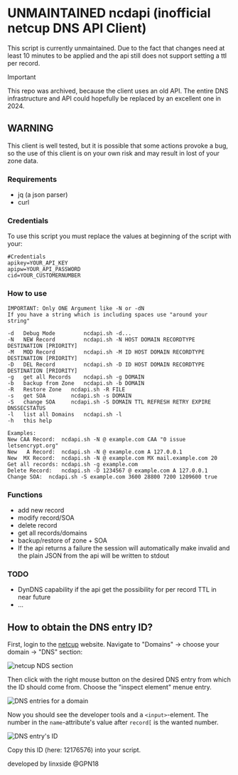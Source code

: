 # UNMAINTAINED ncdapi (inofficial netcup DNS API Client)

This script is currently unmaintained. Due to the fact that changes need at least 10 minutes to be applied and the api still does not support setting a ttl per record.

> [!IMPORTANT]
> This repo was archived, because the client uses an old API. The entire DNS infrastructure and API could hopefully be replaced by an excellent one in 2024.

## WARNING
This client is well tested, but it is possible that some actions provoke a bug, so the use of this client is on your own risk and may result in lost of your zone data.

### Requirements
- jq (a json parser)
- curl

### Credentials
To use this script you must replace the values at beginning of the script with your:
```
#Credentials
apikey=YOUR_API_KEY
apipw=YOUR_API_PASSWORD
cid=YOUR_CUSTOMERNUMBER
```
### How to use
```
IMPORTANT: Only ONE Argument like -N or -dN
If you have a string which is including spaces use "around your string"
  
-d   Debug Mode         ncdapi.sh -d...
-N   NEW Record         ncdapi.sh -N HOST DOMAIN RECORDTYPE DESTINATION [PRIORITY]
-M   MOD Record         ncdapi.sh -M ID HOST DOMAIN RECORDTYPE DESTINATION [PRIORITY]
-D   DEL Record         ncdapi.sh -D ID HOST DOMAIN RECORDTYPE DESTINATION [PRIORITY]
-g   get all Records	ncdapi.sh -g DOMAIN
-b   backup from Zone	ncdapi.sh -b DOMAIN
-R   Restore Zone	ncdapi.sh -R FILE
-s   get SOA    	ncdapi.sh -s DOMAIN
-S   change SOA    	ncdapi.sh -S DOMAIN TTL REFRESH RETRY EXPIRE DNSSECSTATUS
-l   list all Domains	ncdapi.sh -l
-h   this help

Examples:
New CAA Record:  ncdapi.sh -N @ example.com CAA "0 issue letsencrypt.org"
New   A Record:  ncdapi.sh -N @ example.com A 127.0.0.1
New  MX Record:  ncdapi.sh -N @ example.com MX mail.example.com 20
Get all records: ncdapi.sh -g example.com
Delete Record:   ncdapi.sh -D 1234567 @ example.com A 127.0.0.1
Change SOA:	 ncdapi.sh -S example.com 3600 28800 7200 1209600 true
```

### Functions
* add new record
* modify record/SOA
* delete record
* get all records/domains
* backup/restore of zone + SOA
* If the api returns a failure the session will automatically make invalid and the plain JSON from the api will be written to stdout

### TODO
- DynDNS capability if the api get the possibility for per record TTL in near future
- ...

## How to obtain the DNS entry ID?

First, login to the [netcup](https://netcup.de) website. Navigate to "Domains" -> choose your domain -> "DNS" section:

![netcup NDS section](./screenshots/netcup-1.png)

Then click with the right mouse button on the desired DNS entry from which the ID should come from. Choose the "inspect element" menue entry.

![DNS entries for a domain](./screenshots/netcup-2.png)

Now you should see the developer tools and a `<input>`-element. The number in the `name`-attribute's value after `record[` is the wanted number.

![DNS entry's ID](./screenshots/netcup-3.png)

Copy this ID (here: 12176576) into your script.

developed by linxside @GPN18
